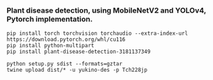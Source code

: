 ### Plant disease detection, using MobileNetV2 and YOLOv4, Pytorch implementation.

```shell
pip install torch torchvision torchaudio --extra-index-url https://download.pytorch.org/whl/cu116
pip install python-multipart
pip install plant-disease-detection-3181137349

python setup.py sdist --formats=gztar
twine upload dist/* -u yukino-des -p Tch228jp 
```
